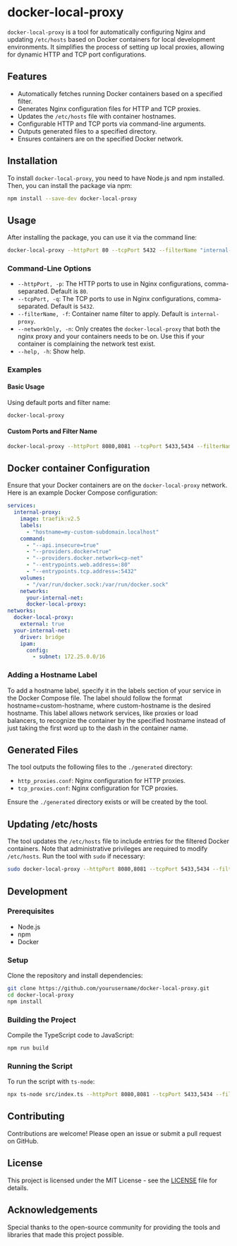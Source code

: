 
# docker-local-proxy

`docker-local-proxy` is a tool for automatically configuring Nginx and updating `/etc/hosts` based on Docker containers for local development environments. It simplifies the process of setting up local proxies, allowing for dynamic HTTP and TCP port configurations.

## Features

- Automatically fetches running Docker containers based on a specified filter.
- Generates Nginx configuration files for HTTP and TCP proxies.
- Updates the `/etc/hosts` file with container hostnames.
- Configurable HTTP and TCP ports via command-line arguments.
- Outputs generated files to a specified directory.
- Ensures containers are on the specified Docker network.

## Installation

To install `docker-local-proxy`, you need to have Node.js and npm installed. Then, you can install the package via npm:

```bash
npm install --save-dev docker-local-proxy
```

## Usage

After installing the package, you can use it via the command line:

```bash
docker-local-proxy --httpPort 80 --tcpPort 5432 --filterName "internal-proxy"
```

### Command-Line Options

- `--httpPort, -p`: The HTTP ports to use in Nginx configurations, comma-separated. Default is `80`.
- `--tcpPort, -q`: The TCP ports to use in Nginx configurations, comma-separated. Default is `5432`.
- `--filterName, -f`: Container name filter to apply. Default is `internal-proxy`.
- `--networkOnly, -n`: Only creates the `docker-local-proxy` that both the nginx proxy and your containers needs to be on. Use this if your container is complaining the network test exist.
- `--help, -h`: Show help.

### Examples

#### Basic Usage

Using default ports and filter name:

```bash
docker-local-proxy
```

#### Custom Ports and Filter Name

```bash
docker-local-proxy --httpPort 8080,8081 --tcpPort 5433,5434 --filterName "my-proxy"
```

## Docker container Configuration

Ensure that your Docker containers are on the `docker-local-proxy` network. Here is an example Docker Compose configuration:

```yaml
services:
  internal-proxy:
    image: traefik:v2.5
    labels:
      - "hostname=my-custom-subdomain.localhost"
    command:
      - "--api.insecure=true"
      - "--providers.docker=true"
      - "--providers.docker.network=cp-net"
      - "--entrypoints.web.address=:80"
      - "--entrypoints.tcp.address=:5432"
    volumes:
      - "/var/run/docker.sock:/var/run/docker.sock"
    networks:
      your-internal-net:
      docker-local-proxy:
networks:
  docker-local-proxy:
    external: true
  your-internal-net:
    driver: bridge
    ipam:
      config:
        - subnet: 172.25.0.0/16
```

### Adding a Hostname Label
To add a hostname label, specify it in the labels section of your service in the Docker Compose file. The label should follow the format hostname=custom-hostname, where custom-hostname is the desired hostname. This label allows network services, like proxies or load balancers, to recognize the container by the specified hostname instead of just taking the first word up to the dash in the container name.

## Generated Files

The tool outputs the following files to the `./generated` directory:

- `http_proxies.conf`: Nginx configuration for HTTP proxies.
- `tcp_proxies.conf`: Nginx configuration for TCP proxies.

Ensure the `./generated` directory exists or will be created by the tool.

## Updating /etc/hosts

The tool updates the `/etc/hosts` file to include entries for the filtered Docker containers. Note that administrative privileges are required to modify `/etc/hosts`. Run the tool with `sudo` if necessary:

```bash
sudo docker-local-proxy --httpPort 8080,8081 --tcpPort 5433,5434 --filterName "my-proxy"
```

## Development

### Prerequisites

- Node.js
- npm
- Docker

### Setup

Clone the repository and install dependencies:

```bash
git clone https://github.com/yourusername/docker-local-proxy.git
cd docker-local-proxy
npm install
```

### Building the Project

Compile the TypeScript code to JavaScript:

```bash
npm run build
```

### Running the Script

To run the script with `ts-node`:

```bash
npx ts-node src/index.ts --httpPort 8080,8081 --tcpPort 5433,5434 --filterName "my-proxy"
```

## Contributing

Contributions are welcome! Please open an issue or submit a pull request on GitHub.

## License

This project is licensed under the MIT License - see the [LICENSE](LICENSE) file for details.

## Acknowledgements

Special thanks to the open-source community for providing the tools and libraries that made this project possible.
